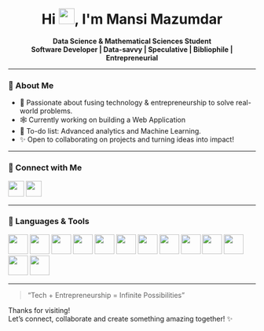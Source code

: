 

<h1 align="center">Hi <img src="https://media.giphy.com/media/hvRJCLFzcasrR4ia7z/giphy.gif" width="32px"/>, I'm Mansi Mazumdar</h1>

<p align="center">
  <b>Data Science & Mathematical Sciences Student</b><br>
  <b> Software Developer | Data-savvy | Speculative | Bibliophile | Entrepreneurial  </b>
</p>

---

### 🌟 About Me

- 🚀 Passionate about fusing technology & entrepreneurship to solve real-world problems.
- 🕸️ Currently working on building a Web Application
- 🌱 To-do list: Advanced analytics and Machine Learning.
- ✨ Open to collaborating on projects and turning ideas into impact!

---

### 🔗 Connect with Me

<p align="left">
  <a href="https://www.linkedin.com/in/mansi-mazumdar-43a937279?trk=contact-info" target="_blank"><img src="https://cdn.jsdelivr.net/gh/devicons/devicon/icons/linkedin/linkedin-original.svg" width="32px" /></a>
  <a href="https://x.com/mansimazumdar24" target="_blank"><img src="https://i.pinimg.com/736x/ad/fa/ea/adfaea6dcc1b54dfd3461b1bd386671a.jpg" width="32px" /></a>
</p>

---

### 🧰 Languages & Tools

<p align="left">
  <img src="https://cdn.jsdelivr.net/gh/devicons/devicon/icons/python/python-original.svg" width="40px"/>
  <img src="https://cdn.jsdelivr.net/gh/devicons/devicon/icons/cplusplus/cplusplus-original.svg" width="40px"/>
  <img src="https://cdn.jsdelivr.net/gh/devicons/devicon/icons/html5/html5-original.svg" width="40px"/>
  <img src="https://cdn.jsdelivr.net/gh/devicons/devicon/icons/css3/css3-original.svg" width="40px"/>
  <img src="https://cdn.jsdelivr.net/gh/devicons/devicon/icons/javascript/javascript-original.svg" width="40px"/>
  <img src="https://cdn.jsdelivr.net/gh/devicons/devicon/icons/flask/flask-original.svg" width="40px"/>
  <img src="https://cdn.jsdelivr.net/gh/devicons/devicon/icons/bootstrap/bootstrap-original.svg" width="40px"/>
  <img src="https://cdn.jsdelivr.net/gh/devicons/devicon/icons/r/r-original.svg" width="40px"/>
  <img src="https://cdn.jsdelivr.net/gh/devicons/devicon/icons/mysql/mysql-original.svg" width="40px"/>
  <img src="https://cdn.jsdelivr.net/gh/devicons/devicon/icons/pandas/pandas-original.svg" width="40px"/>
  <img src="https://cdn.jsdelivr.net/gh/devicons/devicon/icons/numpy/numpy-original.svg" width="40px"/>
  <img src="https://i.pinimg.com/736x/05/dd/31/05dd314a6610a6e99fadfbda3eb66361.jpg" width="40px"/>
  <img src="https://i.pinimg.com/736x/7a/f2/1e/7af21eaf89a449831a1e12d640b54fae.jpg" width="40px"/>
</p>

---

> “Tech + Entrepreneurship = Infinite Possibilities”

Thanks for visiting!  
Let’s connect, collaborate and create something amazing together! ✨

